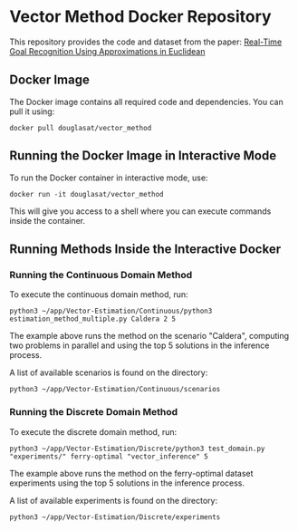# Vector Method Docker Repository

This repository provides the code and dataset from the paper: [Real-Time Goal Recognition Using Approximations in Euclidean]([https://link-url-here.org](https://ebooks.iospress.nl/doi/10.3233/FAIA240914))

## Docker Image

The Docker image contains all required code and dependencies. You can pull it using:

```
docker pull douglasat/vector_method
```

## Running the Docker Image in Interactive Mode

To run the Docker container in interactive mode, use:

```
docker run -it douglasat/vector_method
```

This will give you access to a shell where you can execute commands inside the container.

## Running Methods Inside the Interactive Docker

### Running the Continuous Domain Method
To execute the continuous domain method, run:

```
python3 ~/app/Vector-Estimation/Continuous/python3 estimation_method_multiple.py Caldera 2 5
```

The example above runs the method on the scenario "Caldera", computing two problems in parallel and using the top 5 solutions in the inference process.

A list of available scenarios is found on the directory:
```
python3 ~/app/Vector-Estimation/Continuous/scenarios
```

### Running the Discrete Domain Method
To execute the discrete domain method, run:

```
python3 ~/app/Vector-Estimation/Discrete/python3 test_domain.py "experiments/" ferry-optimal "vector_inference" 5
```
The example above runs the method on the ferry-optimal dataset experiments using the top 5 solutions in the inference process.

A list of available experiments is found on the directory:
```
python3 ~/app/Vector-Estimation/Discrete/experiments
```
